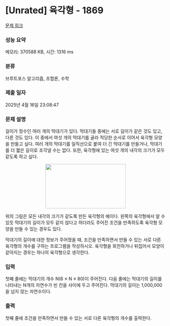 # [Unrated] 육각형 - 1869 

[문제 링크](https://www.acmicpc.net/problem/1869) 

### 성능 요약

메모리: 370588 KB, 시간: 1316 ms

### 분류

브루트포스 알고리즘, 조합론, 수학

### 제출 일자

2025년 4월 16일 23:08:47

### 문제 설명

<p>길이가 정수인 여러 개의 막대기가 있다. 막대기들 중에는 서로 길이가 같은 것도 있고, 다른 것도 있다. 이 중에서 여섯 개의 막대기를 골라 적당한 순서로 이어서 육각형 모양을 만들고 싶다. 여러 개의 막대기를 일직선으로 붙여 더 긴 막대기를 만들거나, 막대기를 더 짧은 길이로 조각낼 수는 없다. 또한, 육각형에 있는 여섯 개의 내각의 크기가 모두 같도록 하고 싶다.</p>

<p style="text-align: center;"><img alt="" height="140" src="https://www.acmicpc.net/JudgeOnline/upload/201007/6.PNG" width="252"></p>

<p>위의 그림은 모든 내각의 크기가 같도록 만든 육각형의 예이다. 왼쪽의 육각형에서 알 수 있듯 막대기의 길이가 모두 같지 않다고 하더라도 주어진 조건을 만족하도록 육각형 모양을 만들 수 있는 경우도 있다.</p>

<p>막대기의 길이에 대한 정보가 주어졌을 때, 조건을 만족하면서 만들 수 있는 서로 다른 육각형의 개수를 구하는 프로그램을 작성하시오. 육각형을 회전하거나 뒤집어서 모양이 같아지는 경우는 하나의 육각형으로 생각한다.</p>

### 입력 

 <p>첫째 줄에는 막대기의 개수 N(6 ≤ N ≤ 80)이 주어진다. 다음 줄에는 막대기의 길이를 나타내는 N개의 자연수가 빈 칸을 사이에 두고 주어진다. 막대기의 길이는 1,000,000을 넘지 않는 자연수이다.</p>

### 출력 

 <p>첫째 줄에 조건을 만족하면서 만들 수 있는 서로 다른 육각형의 개수를 출력한다.</p>

